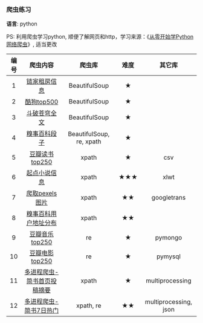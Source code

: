 ### 爬虫练习

**语言**: python

PS: 利用爬虫学习python, 顺便了解网页和http，学习来源：《[从零开始学Python网络爬虫](https://book.douban.com/subject/27180929/)》, 适当更改

| 编号 |                           爬虫内容                           |          爬虫库          | 难度 | 其它库 |
| :--: | :----------------------------------------------------------: | :----------------------: | :--: | :--: |
|  1   | [链家租房信息](https://github.com/lspl/crawler/tree/master/1.%20%E9%93%BE%E5%AE%B6%E7%A7%9F%E6%88%BF%E4%BF%A1%E6%81%AF) |      BeautifulSoup       |  ★   |  |
|  2   | [酷狗top500](https://github.com/lspl/crawler/tree/master/2.%20%E9%85%B7%E7%8B%97top500) |      BeautifulSoup       |  ★   |  |
|  3   | [斗破苍穹全文](https://github.com/lspl/crawler/tree/master/3.%20%E6%96%97%E7%A0%B4%E8%8B%8D%E7%A9%B9%E5%85%A8%E6%96%87) |      BeautifulSoup       |  ★   |  |
|  4   | [糗事百科段子](https://github.com/lspl/crawler/tree/master/4.%20%E7%B3%97%E4%BA%8B%E7%99%BE%E7%A7%91%E6%AE%B5%E5%AD%90) | BeautifulSoup, re, xpath |  ★   |  |
|  5   | [豆瓣读书top250](https://github.com/lspl/crawler/tree/master/5.%20%E8%B1%86%E7%93%A3%E8%AF%BB%E4%B9%A6top250) |          xpath           |  ★   | csv |
|  6   | [起点小说信息](https://github.com/lspl/crawler/tree/master/6.%20%E8%B5%B7%E7%82%B9%E5%B0%8F%E8%AF%B4%E4%BF%A1%E6%81%AF) |          xpath           | ★★★  | xlwt |
|  7   | [爬取pexels图片](https://github.com/lspl/crawler/tree/master/7.%20%E7%88%AC%E5%8F%96pexels%E5%9B%BE%E7%89%87) |          xpath           |  ★★    | googletrans |
| 8 | [糗事百科用户地址分布](https://github.com/lspl/crawler/tree/master/8.%20%E7%B3%97%E4%BA%8B%E7%99%BE%E7%A7%91%E7%94%A8%E6%88%B7%E5%9C%B0%E5%9D%80%E5%88%86%E5%B8%83) | xpath | ★★ |  |
| 9 | [豆瓣音乐top250](https://github.com/lspl/crawler/tree/master/9.%20%E8%B1%86%E7%93%A3%E9%9F%B3%E4%B9%90top250) | re | ★ | pymongo |
| 10 | [豆瓣电影top250](https://github.com/lspl/crawler/tree/master/10.%20%E8%B1%86%E7%93%A3%E7%94%B5%E5%BD%B1top250) | re | ★ | pymysql |
| 11 | [多进程爬虫-简书首页投稿摘要](https://github.com/lspl/crawler/tree/master/11.%20%E5%A4%9A%E8%BF%9B%E7%A8%8B%E7%88%AC%E8%99%AB-%E7%AE%80%E4%B9%A6%E9%A6%96%E9%A1%B5%E6%8A%95%E7%A8%BF%E6%91%98%E8%A6%81) | xpath | ★ | multiprocessing |
| 12 | [多进程爬虫-简书7日热门](https://github.com/lspl/crawler/tree/master/12.%20%E5%A4%9A%E8%BF%9B%E7%A8%8B%E7%88%AC%E8%99%AB-%E7%AE%80%E4%B9%A67%E6%97%A5%E7%83%AD%E9%97%A8) | xpath, re | ★★ | multiprocessing, json |

